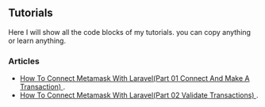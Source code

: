 ## Tutorials

Here I will show all the code blocks of my tutorials. you can copy anything or learn anything.

### Articles

-   [How To Connect Metamask With Laravel(Part 01 Connect And Make A Transaction) ]().
-   [How To Connect Metamask With Laravel(Part 02 Validate Transactions) ]().
